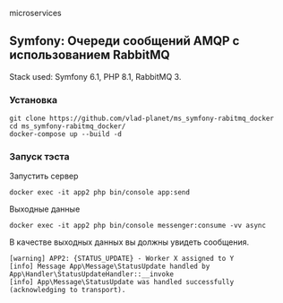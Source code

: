 microservices

## Symfony:  Очереди сообщений AMQP с использованием RabbitMQ

Stack used: Symfony 6.1, PHP 8.1, RabbitMQ 3.

### Установка

```shell
git clone https://github.com/vlad-planet/ms_symfony-rabitmq_docker
cd ms_symfony-rabitmq_docker/
docker-compose up --build -d
```

### Запуск тэста

Запустить сервер 
```shell
docker exec -it app2 php bin/console app:send
```

Выходные данные
```shell
docker exec -it app2 php bin/console messenger:consume -vv async
```

В качестве выходных данных вы должны увидеть сообщения.
```shell
[warning] APP2: {STATUS_UPDATE} - Worker X assigned to Y
[info] Message App\Message\StatusUpdate handled by App\Handler\StatusUpdateHandler::__invoke
[info] App\Message\StatusUpdate was handled successfully (acknowledging to transport).
```
